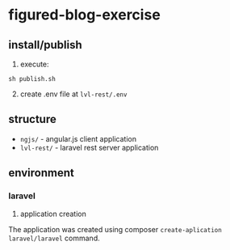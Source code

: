 # figured-blog-exercise

## install/publish

1) execute:

`sh publish.sh`

2) create .env file at `lvl-rest/.env`

## structure

 - `ngjs/` - angular.js client application
 - `lvl-rest/` - laravel rest server application

## environment

### laravel

1) application creation

The application was created using composer `create-aplication laravel/laravel` command.


